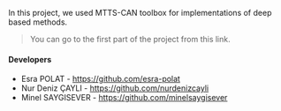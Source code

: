 
In this project, we used MTTS-CAN toolbox for implementations of deep based methods.
                             
> You can go to the first part of the project from this link.        

#### Developers
* Esra POLAT - https://github.com/esra-polat
* Nur Deniz ÇAYLI - https://github.com/nurdenizcayli
* Minel SAYGISEVER - https://github.com/minelsaygisever                   